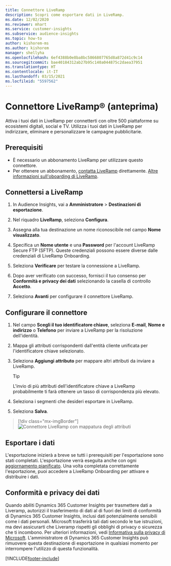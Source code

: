 ```yaml
---
title: Connettore LiveRamp
description: Scopri come esportare dati in LiveRamp.
ms.date: 12/02/2020
ms.reviewer: mhart
ms.service: customer-insights
ms.subservice: audience-insights
ms.topic: how-to
author: kishorem-ms
ms.author: kishorem
manager: shellyha
ms.openlocfilehash: 6ef4388b0e8ba8bc5866807765d8a872d41c9c14
ms.sourcegitcommit: bae40184312ab27b95c140a044875c2daea37951
ms.translationtype: HT
ms.contentlocale: it-IT
ms.lasthandoff: 03/15/2021
ms.locfileid: "5597562"
---
```

# <a name="liverampreg-connector-preview"></a>Connettore LiveRamp&reg; (anteprima)

Attiva i tuoi dati in LiveRamp per connetterti con oltre 500 piattaforme su ecosistemi digitali, social e TV. Utilizza i tuoi dati in LiveRamp per indirizzare, eliminare e personalizzare le campagne pubblicitarie.

## <a name="prerequisites"></a>Prerequisiti

- È necessario un abbonamento LiveRamp per utilizzare questo connettore.
- Per ottenere un abbonamento, [contatta LiveRamp](https://liveramp.com/contact/) direttamente. [Altre informazioni sull'oboarding di LiveRamp](https://liveramp.com/our-platform/data-onboarding/).

## <a name="connect-to-liveramp"></a>Connettersi a LiveRamp

1. In Audience Insights, vai a **Amministratore** > **Destinazioni di esportazione**.

1. Nel riquadro **LiveRamp**, seleziona **Configura**.

1. Assegna alla tua destinazione un nome riconoscibile nel campo **Nome visualizzato**.

1. Specifica un **Nome utente** e una **Password** per l'account LiveRamp Secure FTP (SFTP).
Queste credenziali possono essere diverse dalle credenziali di LiveRamp Onboarding.

1. Seleziona **Verificare** per testare la connessione a LiveRamp.

1. Dopo aver verificato con successo, fornisci il tuo consenso per **Conformità e privacy dei dati** selezionando la casella di controllo **Accetto**.

1. Seleziona **Avanti** per configurare il connettore LiveRamp.

## <a name="configure-the-connector"></a>Configurare il connettore

1. Nel campo **Scegli il tuo identificatore chiave**, seleziona **E-mail**, **Nome e indirizzo** o **Telefono** per inviare a LiveRamp per la risoluzione dell'identità.

1. Mappa gli attributi corrispondenti dall'entità cliente unificata per l'identificatore chiave selezionato.

1. Seleziona **Aggiungi attributo** per mappare altri attributi da inviare a LiveRamp.

   > [!TIP]
   > L'invio di più attributi dell'identificatore chiave a LiveRamp probabilmente ti farà ottenere un tasso di corrispondenza più elevato.

1. Seleziona i segmenti che desideri esportare in LiveRamp.

1. Seleziona **Salva**.

> [!div class="mx-imgBorder"]
> ![Connettore LiveRamp con mappatura degli attributi](media/export-liveramp-segments.png "Connettore LiveRamp con mappatura degli attributi")

## <a name="export-the-data"></a>Esportare i dati

L'esportazione inizierà a breve se tutti i prerequisiti per l'esportazione sono stati completati. L'esportazione verrà eseguita anche con ogni [aggiornamento pianificato](system.md#schedule-tab).
Una volta completata correttamente l'esportazione, puoi accedere a LiveRamp Onboarding per attivare e distribuire i dati.

## <a name="data-privacy-and-compliance"></a>Conformità e privacy dei dati

Quando abiliti Dynamics 365 Customer Insights per trasmettere dati a Liveramp, autorizzi il trasferimento di dati al di fuori dei limiti di conformità di Dynamics 365 Customer Insights, inclusi dati potenzialmente sensibili come i dati personali. Microsoft trasferirà tali dati secondo le tue istruzioni, ma devi assicurarti che Liveramp rispetti gli obblighi di privacy o sicurezza che ti incombono. Per ulteriori informazioni, vedi [Informativa sulla privacy di Microsoft](https://go.microsoft.com/fwlink/?linkid=396732).
L'amministratore di Dynamics 365 Customer Insights può rimuovere questa destinazione di esportazione in qualsiasi momento per interrompere l'utilizzo di questa funzionalità.

[!INCLUDE[footer-include](../includes/footer-banner.md)]